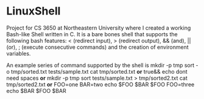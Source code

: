 # LinuxShell

Project for CS 3650 at Northeastern University where I created a working Bash-like Shell written in C. It is a bare bones shell that supports the following bash features: < (redirect input), > (redirect output), && (and), || (or), ; (execute consecutive commands) and the creation of environment variables.

An example series of command supported by the shell is 
mkdir -p tmp
sort -o tmp/sorted.txt tests/sample.txt
cat tmp/sorted.txt
__or__
true&& 	echo dont 	need spaces
__or__
mkdir -p tmp
sort tests/sample.txt > tmp/sorted2.txt
cat tmp/sorted2.txt
__or__
FOO=one
BAR=two
echo $FOO $BAR $FOO
FOO=three
echo $BAR $FOO $BAR

